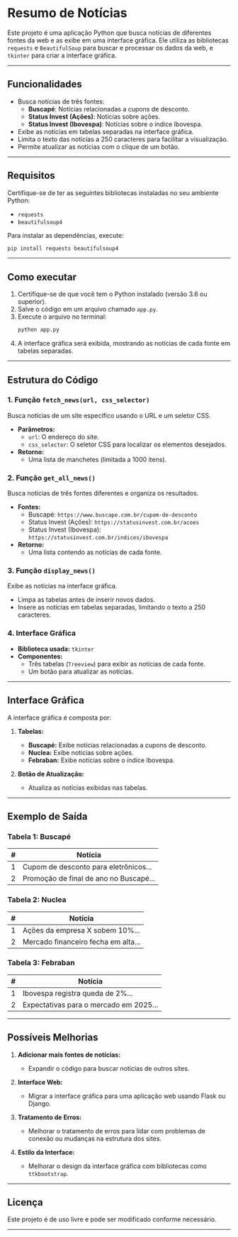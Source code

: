 

# Resumo de Notícias

Este projeto é uma aplicação Python que busca notícias de diferentes fontes da web e as exibe em uma interface gráfica. Ele utiliza as bibliotecas `requests` e `BeautifulSoup` para buscar e processar os dados da web, e `tkinter` para criar a interface gráfica.

---

## **Funcionalidades**

- Busca notícias de três fontes:
  - **Buscapé**: Notícias relacionadas a cupons de desconto.
  - **Status Invest (Ações)**: Notícias sobre ações.
  - **Status Invest (Ibovespa)**: Notícias sobre o índice Ibovespa.
- Exibe as notícias em tabelas separadas na interface gráfica.
- Limita o texto das notícias a 250 caracteres para facilitar a visualização.
- Permite atualizar as notícias com o clique de um botão.

---

## **Requisitos**

Certifique-se de ter as seguintes bibliotecas instaladas no seu ambiente Python:

- `requests`
- `beautifulsoup4`

Para instalar as dependências, execute:
```bash
pip install requests beautifulsoup4
```

---

## **Como executar**

1. Certifique-se de que você tem o Python instalado (versão 3.6 ou superior).
2. Salve o código em um arquivo chamado `app.py`.
3. Execute o arquivo no terminal:
   ```bash
   python app.py
   ```
4. A interface gráfica será exibida, mostrando as notícias de cada fonte em tabelas separadas.

---

## **Estrutura do Código**

### **1. Função `fetch_news(url, css_selector)`**
Busca notícias de um site específico usando o URL e um seletor CSS.

- **Parâmetros:**
  - `url`: O endereço do site.
  - `css_selector`: O seletor CSS para localizar os elementos desejados.
- **Retorno:**
  - Uma lista de manchetes (limitada a 1000 itens).

### **2. Função `get_all_news()`**
Busca notícias de três fontes diferentes e organiza os resultados.

- **Fontes:**
  - Buscapé: `https://www.buscape.com.br/cupom-de-desconto`
  - Status Invest (Ações): `https://statusinvest.com.br/acoes`
  - Status Invest (Ibovespa): `https://statusinvest.com.br/indices/ibovespa`
- **Retorno:**
  - Uma lista contendo as notícias de cada fonte.

### **3. Função `display_news()`**
Exibe as notícias na interface gráfica.

- Limpa as tabelas antes de inserir novos dados.
- Insere as notícias em tabelas separadas, limitando o texto a 250 caracteres.

### **4. Interface Gráfica**
- **Biblioteca usada:** `tkinter`
- **Componentes:**
  - Três tabelas (`Treeview`) para exibir as notícias de cada fonte.
  - Um botão para atualizar as notícias.

---

## **Interface Gráfica**

A interface gráfica é composta por:

1. **Tabelas:**
   - **Buscapé:** Exibe notícias relacionadas a cupons de desconto.
   - **Nuclea:** Exibe notícias sobre ações.
   - **Febraban:** Exibe notícias sobre o índice Ibovespa.

2. **Botão de Atualização:**
   - Atualiza as notícias exibidas nas tabelas.

---

## **Exemplo de Saída**

### **Tabela 1: Buscapé**
| #   | Notícia                              |
|-----|--------------------------------------|
| 1   | Cupom de desconto para eletrônicos...|
| 2   | Promoção de final de ano no Buscapé...|

### **Tabela 2: Nuclea**
| #   | Notícia                              |
|-----|--------------------------------------|
| 1   | Ações da empresa X sobem 10%...      |
| 2   | Mercado financeiro fecha em alta... |

### **Tabela 3: Febraban**
| #   | Notícia                              |
|-----|--------------------------------------|
| 1   | Ibovespa registra queda de 2%...     |
| 2   | Expectativas para o mercado em 2025...|

---

## **Possíveis Melhorias**

1. **Adicionar mais fontes de notícias:**
   - Expandir o código para buscar notícias de outros sites.

2. **Interface Web:**
   - Migrar a interface gráfica para uma aplicação web usando Flask ou Django.

3. **Tratamento de Erros:**
   - Melhorar o tratamento de erros para lidar com problemas de conexão ou mudanças na estrutura dos sites.

4. **Estilo da Interface:**
   - Melhorar o design da interface gráfica com bibliotecas como `ttkbootstrap`.

---

## **Licença**

Este projeto é de uso livre e pode ser modificado conforme necessário.

---

